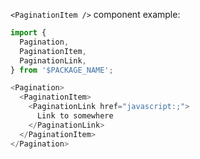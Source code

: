 `<PaginationItem />` component example:

```js
import {
  Pagination,
  PaginationItem,
  PaginationLink,
} from '$PACKAGE_NAME';

<Pagination>
  <PaginationItem>
    <PaginationLink href="javascript:;">
      Link to somewhere
    </PaginationLink>
  </PaginationItem>
</Pagination>
```
